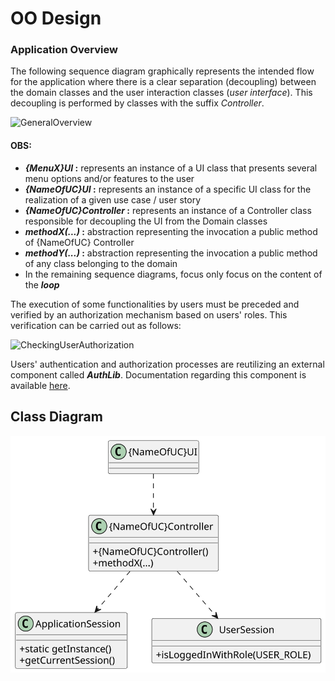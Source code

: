 # OO Design

### Application Overview

The following sequence diagram graphically represents the intended flow for the application where there is a clear separation (decoupling) between the domain classes and the user interaction classes (_user interface_). This decoupling is performed by classes with the suffix _Controller_.


![GeneralOverview](svg/us01-sequence-diagram-ui-controller-overview.svg)

#### OBS:
- **_{MenuX}UI_ :** represents an instance of a UI class that presents several menu options and/or features to the user
- **_{NameOfUC}UI_ :** represents an instance of a specific UI class for the realization of a given use case / user story
- **_{NameOfUC}Controller_ :** represents an instance of a Controller class responsible for decoupling the UI from the Domain classes
- **_methodX(...)_ :** abstraction representing the invocation a public method of {NameOfUC} Controller
- **_methodY(...)_ :** abstraction representing the invocation a public method of any class belonging to the domain
- In the remaining sequence diagrams, focus only focus on the content of the **_loop_**

The execution of some functionalities by users must be preceded and verified by an authorization mechanism based on users' roles.
This verification can be carried out as follows:


![CheckingUserAuthorization](svg/us01-sequence-diagram-controller-checking-user-authorization.svg)

Users' authentication and authorization processes are reutilizing an external component called **_AuthLib_**.
Documentation regarding this component is available [here](../../../auth/Readme.md).


## Class Diagram

![Class Diagram](svg/class-diagram.svg)